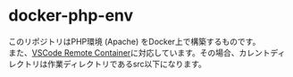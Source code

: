 # docker-php-env
このリポジトリはPHP環境 (Apache) をDocker上で構築するものです。  
また、[VSCode Remote Container](https://code.visualstudio.com/docs/remote/containers)に対応しています。その場合、カレントディレクトリは作業ディレクトリであるsrc以下になります。